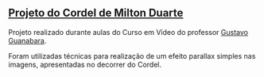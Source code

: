 ## <a href="https://felipesimon.github.io/projeto-cordel/" targer="_blank">Projeto do Cordel de Milton Duarte</a>

Projeto realizado durante aulas do Curso em Vídeo do professor <a href="https://github.com/gustavoguanabara/">Gustavo Guanabara</a>.

Foram utilizadas técnicas para realização de um efeito parallax simples nas imagens, apresentadas no decorrer do Cordel.
